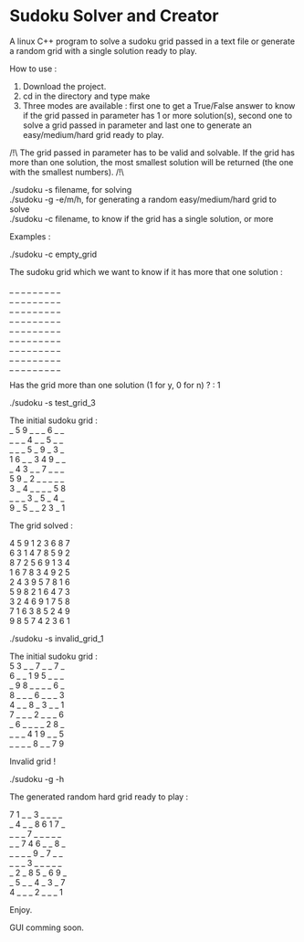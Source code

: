 # Sudoku Solver and Creator

A linux C++ program to solve a sudoku grid passed in a text file or generate a random grid with a single solution ready to play.

How to use :

1) Download the project.
2) cd in the directory and type make
3) Three modes are available : first one to get a True/False answer to know if the grid passed in parameter has 1 or more solution(s), second one to solve a grid passed in parameter and last one to generate an easy/medium/hard grid ready to play.

/!\ The grid passed in parameter has to be valid and solvable. If the grid has more than one solution, the most smallest solution will be returned (the one with the smallest numbers). /!\

./sudoku -s filename, for solving <br/>
./sudoku -g -e/m/h, for generating a random easy/medium/hard grid to solve <br/>
./sudoku -c filename, to know if the grid has a single solution, or more <br/>

Examples :

./sudoku -c empty_grid

The sudoku grid which we want to know if it has more that one solution :

_ _ _ _ _ _ _ _ _ <br/>
_ _ _ _ _ _ _ _ _ <br/>
_ _ _ _ _ _ _ _ _ <br/>
_ _ _ _ _ _ _ _ _ <br/>
_ _ _ _ _ _ _ _ _ <br/>
_ _ _ _ _ _ _ _ _ <br/>
_ _ _ _ _ _ _ _ _ <br/>
_ _ _ _ _ _ _ _ _ <br/>
_ _ _ _ _ _ _ _ _ <br/>

Has the grid more than one solution (1 for y, 0 for n) ? : 1

./sudoku -s test_grid_3 

The initial sudoku grid : <br/>
_ 5 9 _ _ _ 6 _ _ <br/>
_ _ _ 4 _ _ 5 _ _ <br/>
_ _ _ 5 _ 9 _ 3 _ <br/>
1 6 _ _ 3 4 9 _ _ <br/>
_ 4 3 _ _ 7 _ _ _ <br/>
5 9 _ 2 _ _ _ _ _ <br/>
3 _ 4 _ _ _ _ 5 8 <br/>
_ _ _ 3 _ 5 _ 4 _ <br/>
9 _ 5 _ _ 2 3 _ 1 <br/>

The grid solved : 

4 5 9 1 2 3 6 8 7 <br/>
6 3 1 4 7 8 5 9 2 <br/>
8 7 2 5 6 9 1 3 4 <br/>
1 6 7 8 3 4 9 2 5 <br/>
2 4 3 9 5 7 8 1 6 <br/>
5 9 8 2 1 6 4 7 3 <br/>
3 2 4 6 9 1 7 5 8 <br/>
7 1 6 3 8 5 2 4 9 <br/>
9 8 5 7 4 2 3 6 1 <br/>

./sudoku -s invalid_grid_1 

The initial sudoku grid : <br/>
5 3 _ _ 7 _ _ 7 _ <br/>
6 _ _ 1 9 5 _ _ _ <br/>
_ 9 8 _ _ _ _ 6 _ <br/>
8 _ _ _ 6 _ _ _ 3 <br/>
4 _ _ 8 _ 3 _ _ 1 <br/>
7 _ _ _ 2 _ _ _ 6 <br/>
_ 6 _ _ _ _ 2 8 _ <br/>
_ _ _ 4 1 9 _ _ 5 <br/>
_ _ _ _ 8 _ _ 7 9 <br/>

Invalid grid !


./sudoku -g -h

The generated random hard grid ready to play :

7 1 _ _ 3 _ _ _ _ <br/>
_ 4 _ _ 8 6 1 7 _ <br/>
_ _ _ 7 _ _ _ _ _ <br/>
_ _ 7 4 6 _ _ 8 _ <br/>
_ _ _ _ 9 _ 7 _ _ <br/>
_ _ _ 3 _ _ _ _ _ <br/>
_ 2 _ 8 5 _ 6 9 _ <br/>
_ 5 _ _ 4 _ 3 _ 7 <br/>
4 _ _ _ 2 _ _ _ 1 <br/>

Enjoy.

GUI comming soon.
